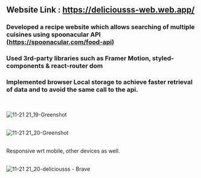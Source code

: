 
## Website Link : https://deliciousss-web.web.app/

### Developed a recipe website which allows searching of multiple cuisines using spoonacular API (https://spoonacular.com/food-api)

### Used 3rd-party libraries such as Framer Motion, styled-components & react-router dom

### Implemented browser Local storage to achieve faster retrieval of data and to avoid the same call to the api.<br />
<br />

![11-21 21_19-Greenshot](https://user-images.githubusercontent.com/71679521/203099013-2c1227fa-3f68-49cc-b9b9-21ff5c2211f3.png) <br />
<br />

![11-21 21_20-Greenshot](https://user-images.githubusercontent.com/71679521/203099003-b6c82171-4cfb-41fe-87fb-33bff6979708.png)

<br />
Responsive wrt mobile, other devices as well.<br /><br />

![11-21 21_20-deliciousss - Brave](https://user-images.githubusercontent.com/71679521/203099021-0aca24fa-d36b-45c0-9198-6a6b36628cfc.png)
